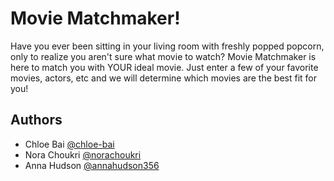 # Movie Matchmaker!

Have you ever been sitting in your living room with freshly popped popcorn, only to realize you aren't sure what movie to watch? Movie Matchmaker is here to match you with YOUR ideal movie. Just enter a few of your favorite movies, actors, etc and we will determine which movies are the best fit for you!


## Authors

- Chloe Bai [@chloe-bai](https://www.github.com/chloe-bai)
- Nora Choukri [@norachoukri](https://www.github.com/norachoukri)
- Anna Hudson [@annahudson356](https://www.github.com/annahudson356)

